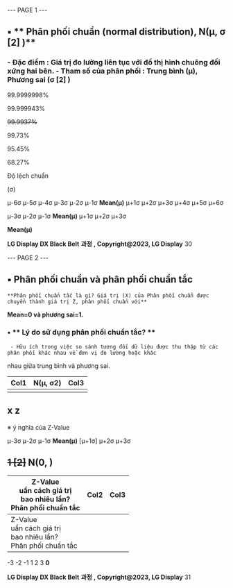 --- PAGE 1 ---

## ▪ ** Phân phối chuẩn (normal distribution), N(μ, σ [2] )**
### - Đặc điểm : Giá trị đo lường liên tục với đồ thị hình chuông đối xứng hai bên. **- Tham số của phân phối : Trung bình (μ), Phương sai (σ [2] )**

99.9999998%

99.999943%

~~99.9937%~~

99.73%

95.45%

68.27%

Độ lệch chuẩn

(σ)


μ-6σ μ-5σ μ-4σ μ-3σ μ-2σ μ-1σ **Mean(μ)** μ+1σ μ+2σ μ+3σ μ+4σ μ+5σ μ+6σ


μ-3σ μ-2σ μ-1σ **Mean(μ)** μ+1σ μ+2σ μ+3σ


**Mean(μ)**


**LG Display DX Black Belt** **과정** **, Copyright@2023, LG Display**
30



--- PAGE 2 ---

## ▪ **Phân phối chuẩn và phân phối chuẩn tắc**

    **Phân phối chuẩn tắc là gì? Giá trị (X) của Phân phối chuẩn được chuyển thành giá trị Z, phân phối chuẩn với**
**Mean=0 và phương sai=1.**
### • ** Lý do sử dụng phân phối chuẩn tắc? **

     - Hữu ích trong việc so sánh tương đối dữ liệu được thu thập từ các phân phối khác nhau về đơn vị đo lường hoặc khác
nhau giữa trung bình và phương sai.




|Col1|N(μ, σ2)|Col3|
|---|---|---|
||||

## **x** **z**


※ ý nghĩa của Z-Value


μ-3σ μ-2σ μ-1σ **Mean(μ)** [μ+1σ] μ+2σ μ+3σ
## ~~**1 [2]**~~ **N(0, )**

|Z-Value<br>uẩn cách giá trị<br>bao nhiêu lần?<br>Phân phối chuẩn tắc|Col2|Col3|
|---|---|---|
|Z-Value<br>uẩn cách giá trị<br>bao nhiêu lần?<br>Phân phối chuẩn tắc|||



-3 -2 -1 1 2 3
**0**


**LG Display DX Black Belt** **과정** **, Copyright@2023, LG Display**
31